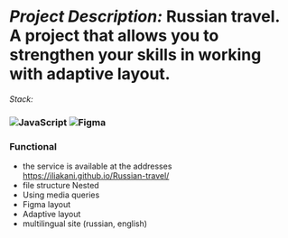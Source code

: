 #  _Project Description:_ Russian travel. A project that allows you to strengthen your skills in working with adaptive layout.


_Stack:_

### ![JavaScript](https://img.shields.io/badge/javascript-%23323330.svg?style=for-the-badge&logo=javascript&logoColor=%23F7DF1E) ![Figma](https://img.shields.io/badge/figma-%23F24E1E.svg?style=for-the-badge&logo=figma&logoColor=white)

### Functional
- the service is available at the addresses https://iliakani.github.io/Russian-travel/
- file structure Nested
- Using media queries
- Figma layout
- Adaptive layout
- multilingual site (russian, english)

